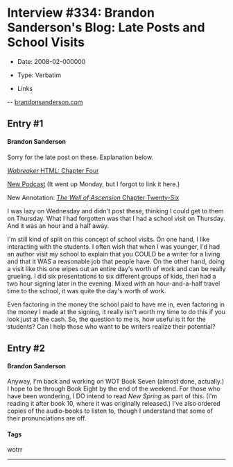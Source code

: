 # Interview #334: Brandon Sanderson's Blog: Late Posts and School Visits

- Date: 2008-02-000000

- Type: Verbatim

- Links

-- [brandonsanderson.com](http://www.brandonsanderson.com/blog/613/Late-Posts-and-School-Visits)


## Entry #1

#### Brandon Sanderson

Sorry for the late post on these. Explanation below.
  
[*Wabreaker*
HTML: Chapter Four](http://www.brandonsanderson.com/library/17/Warbreaker-Chapter-Four)
  
[New Podcast](http://www.writingexcuses.com/2008/02/24/writing-excuses-episode-4-killing-your-darlings/)
(It went up Monday, but I forgot to link it here.)
  
New Annotation:
[*The Well of Ascension*
Chapter Twenty-Six](http://www.brandonsanderson.com/annotation/214/Mistborn-2-Chapter-Twenty-Six)

I was lazy on Wednesday and didn't post these, thinking I could get to them on Thursday. What I had forgotten was that I had a school visit on Thursday. And it was an hour and a half away.

I'm still kind of split on this concept of school visits. On one hand, I like interacting with the students. I often wish that when I was younger, I'd had an author visit my school to explain that you COULD be a writer for a living and that it WAS a reasonable job that people have. On the other hand, doing a visit like this one wipes out an entire day's worth of work and can be really grueling. I did six presentations to six different groups of kids, then had a two hour signing later in the evening. Mixed with an hour-and-a-half travel time to the school, it was quite the day's worth of work.

Even factoring in the money the school paid to have me in, even factoring in the money I made at the signing, it really isn't worth my time to do this if you look just at the cash. So, the question to me is, how useful is it for the students? Can I help those who want to be writers realize their potential?

## Entry #2

#### Brandon Sanderson

Anyway, I'm back and working on WOT Book Seven (almost done, actually.) I hope to be through Book Eight by the end of the weekend. For those who have been wondering, I DO intend to read
*New Spring*
as part of this. (I'm reading it after book 10, where it was originally released.) I've also ordered copies of the audio-books to listen to, though I understand that some of their pronunciations are off.

#### Tags

wotrr


---

